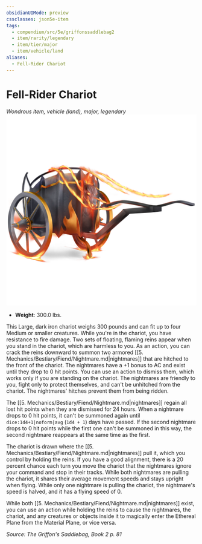 ```yaml
---
obsidianUIMode: preview
cssclasses: json5e-item
tags:
  - compendium/src/5e/griffonssaddlebag2
  - item/rarity/legendary
  - item/tier/major
  - item/vehicle/land
aliases:
  - Fell-Rider Chariot
---
```

# Fell-Rider Chariot
*Wondrous item, vehicle (land), major, legendary*  
![](https://raw.githubusercontent.com/TheGiddyLimit/homebrew-img/main/img/GriffonsSaddlebag2/Items/Fell-Rider-Chariot.webp#right)  

- **Weight**: 300.0 lbs.

This Large, dark iron chariot weighs 300 pounds and can fit up to four Medium or smaller creatures. While you're in the chariot, you have resistance to fire damage. Two sets of floating, flaming reins appear when you stand in the chariot, which are harmless to you. As an action, you can crack the reins downward to summon two armored [[5. Mechanics/Bestiary/Fiend/Nightmare.md\|nightmares]] that are hitched to the front of the chariot. The nightmares have a +1 bonus to AC and exist until they drop to 0 hit points. You can use an action to dismiss them, which works only if you are standing on the chariot. The nightmares are friendly to you, fight only to protect themselves, and can't be unhitched from the chariot. The nightmares' hitches prevent them from being ridden.

The [[5. Mechanics/Bestiary/Fiend/Nightmare.md\|nightmares]] regain all lost hit points when they are dismissed for 24 hours. When a nightmare drops to 0 hit points, it can't be summoned again until `dice:1d4+1|noform|avg` (`1d4 + 1`) days have passed. If the second nightmare drops to 0 hit points while the first one can't be summoned in this way, the second nightmare reappears at the same time as the first.

The chariot is drawn where the [[5. Mechanics/Bestiary/Fiend/Nightmare.md\|nightmares]] pull it, which you control by holding the reins. If you have a good alignment, there is a 20 percent chance each turn you move the chariot that the nightmares ignore your command and stop in their tracks. While both nightmares are pulling the chariot, it shares their average movement speeds and stays upright when flying. While only one nightmare is pulling the chariot, the nightmare's speed is halved, and it has a flying speed of 0.

While both [[5. Mechanics/Bestiary/Fiend/Nightmare.md\|nightmares]] exist, you can use an action while holding the reins to cause the nightmares, the chariot, and any creatures or objects inside it to magically enter the Ethereal Plane from the Material Plane, or vice versa.

*Source: The Griffon's Saddlebag, Book 2 p. 81*
